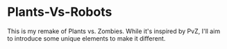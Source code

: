 # Plants-Vs-Robots
This is my remake of Plants vs. Zombies. While it's inspired by PvZ, I'll aim to introduce some unique elements to make it different.

